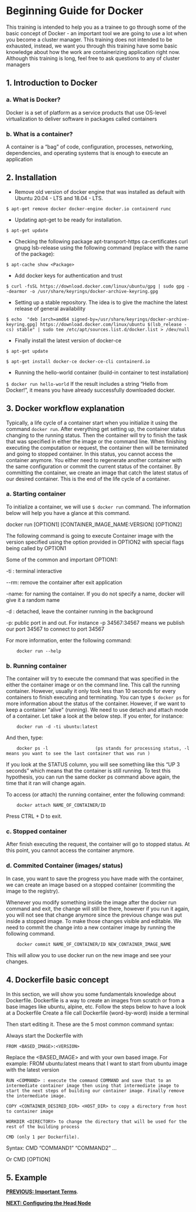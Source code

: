 # Beginning Guide for Docker
This training is intended to help you as a trainee to go through some of the basic concept of Docker - an important tool we are going to use a lot when you become a cluster manager. This training does not intended to be exhausted, instead, we want you through this training have some basic knowledge about how the work are containerizing application right now.
Although this training is long, feel free to ask questions to any of cluster managers

## 1. Introduction to Docker
### a. What is Docker?
Docker is a set of platform as a service products that use OS-level virtualization to deliver software in packages called containers
### b. What is a container?
A container is a “bag” of code, configuration, processes, networking, dependencies, and operating systems that is enough to execute an application
## 2. Installation
* Remove old version of docker engine that was installed as default with Ubuntu 20.04 - LTS and 18.04 - LTS.

`$ apt-get remove docker docker-engine docker.io containerd runc`
* Updating apt-get to be ready for installation. 

`$ apt-get update`
* Checking the following package apt-transport-https ca-certificates  curl  gnupg  lsb-release using the following command (replace <Package> with the name of the package):

`$ apt-cache show <Package>`
* Add docker keys for authentication and trust

`$ curl -fsSL https://download.docker.com/linux/ubuntu/gpg | sudo gpg --dearmor -o /usr/share/keyrings/docker-archive-keyring.gpg`
* Setting up a stable repository. The idea is to give the machine the latest release of general availability

`$ echo  "deb [arch=amd64 signed-by=/usr/share/keyrings/docker-archive-keyring.gpg] https://download.docker.com/linux/ubuntu $(lsb_release -cs) stable" | sudo tee /etc/apt/sources.list.d/docker.list > /dev/null`
* Finally install the latest version of docker-ce

`$ apt-get update`

`$ apt-get install docker-ce docker-ce-cli containerd.io`
* Running the hello-world container (build-in container to test installation)

`$ docker run hello-world`
If the result includes a string “Hello from Docker!”, it means you have already successfully downloaded docker.

## 3. Docker workflow explanation
Typically, a life cycle of a container start when you initialize it using the command `docker run`. After everything get setting up, the container status changing to the running status. Then the container will try to finish the task that was specified in either the image or the command line. When finishing executing the computation or request, the container then will be terminated and going to stopped container. In this status, you cannot access the container anymore. You either need to regenerate another container with the same configuration or commit the current status of the container. By committing the container, we create an image that catch the latest status of our desired container. This is the end of the life cycle of a container.
### a. Starting container
To initialize a container, we will use `$ docker run` command. The information below will help you have a glance at this command.

docker run [OPTION1] [CONTAINER_IMAGE_NAME:VERSION] [OPTION2]

The following command is going to execute Container image with the version specified using the option provided in OPTION2 with special flags being called by OPTION1

Some of the common and important OPTION1:

-ti : terminal interactive

--rm: remove the container after exit application

-name: for naming the container. If you do not specify a name, docker will give it a random name

-d : detached, leave the container running in the background

-p: public port in and out. For instance -p 34567:34567 means we publish our port 34567 to connect to port 34567

For more information, enter the following command:

		docker run --help
### b. Running container
The container will try to execute the command that was specified in the either the container image or on the command line. This call the running container. However, usually it only took less than 10 seconds for every containers to finish executing and terminating. You can type `$ docker ps` for more information about the status of the container.
However, if we want to keep a container "alive" (running). We need to use detach and attach mode of a container. Let take a look at the below step.
If you enter, for instance:

		docker run -d -ti ubuntu:latest

And then, type:

		docker ps -l	              (ps stands for processing status, -l means you want to see the last container that was run )

If you look at the STATUS column, you will see something like this “UP 3 seconds” which means that the container is still running. To test this hypothesis, you can run the same docker ps command above again, the time that it ran will change again.

To access (or attach) the running container, enter the following command: 

		docker attach NAME_OF_CONTAINER/ID
		
Press CTRL + D to exit.
### c. Stopped container
After finish executing the request, the container will go to stopped status. At this point, you cannot access the container anymore. 
### d. Commited Container (images/ status)
In case, you want to save the progress you have made with the container, we can create an image based on a stopped container (commiting the image to the registry).

Whenever you modify something inside the image after the docker run command and exit, the change will still be there, however if you run it again, you will not see that change anymore since the previous change was put inside a stopped image. To make those changes visible and editable. We need to commit the change into a new container image by running the following command.

		docker commit NAME_OF_CONTAINER/ID NEW_CONTAINER_IMAGE_NAME

This will allow you to use docker run on the new image and see your changes.

## 4. Dockerfile basic concept
In this section, we will show you some fundamentals knowledge about Dockerfile. Dockerfile is a way to create an images from scratch or from a base images like ubuntu, alpine, etc. Follow the steps below to have a look at a Dockerfile
Create a file call Dockerfile (word-by-word) inside a terminal

Then start editing it. These are the 5 most common command syntax:

Always start the Dockerfile with 

	FROM <BASED_IMAGE>:<VERSION>

Replace the <BASED_IMAGE> and <VERSION> with your own based image. For example: FROM ubuntu:latest  means that I want to start from ubuntu image with the latest version

	RUN <COMMAND> : execute the command COMMAND and save that to an intermediate container image then using that intermediate image to start the next steps of building our container image. Finally remove the intermediate image.

	COPY <CONTAINER_DESIRED_DIR> <HOST_DIR> to copy a directory from host to container image

	WORKDIR <DIRECTORY> to change the directory that will be used for the rest of the building process

	CMD (only 1 per Dockerfile).

Syntax: CMD “COMMAND1” “COMMAND2” …

Or CMD [OPTION]


## 5. Example



[**PREVIOUS: Important Terms**](00_terms.md). 

[**NEXT: Configuring the Head Node**](02_configuring-the-headnode.md)
